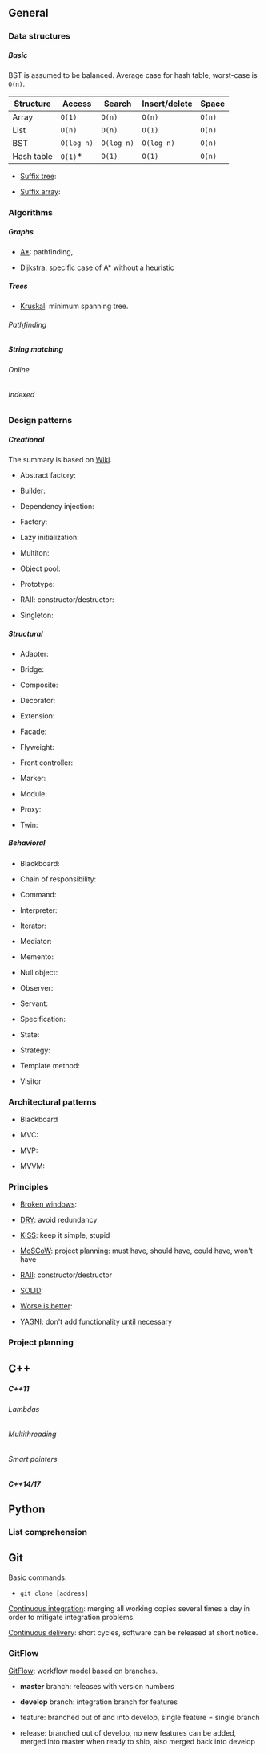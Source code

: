 General
--------------------

### Data structures

##### Basic

BST is assumed to be balanced.
Average case for hash table, worst-case is `O(n)`.

Structure  | Access     | Search     | Insert/delete  | Space
---------- | ---------- | ---------- | -------------- | -------
Array      | `O(1)`     | `O(n)`     | `O(n)`     | `O(n)`
List       | `O(n)`     | `O(n)`     | `O(1)`     | `O(n)`
BST        | `O(log n)` | `O(log n)` | `O(log n)` | `O(n)`
Hash table | `O(1)`*    | `O(1)`     | `O(1)`     | `O(n)`

* [Suffix tree](https://en.wikipedia.org/wiki/Suffix_tree):

* [Suffix array](https://en.wikipedia.org/wiki/Suffix_array):

### Algorithms

##### Graphs

* [A*](https://en.wikipedia.org/wiki/A*_search_algorithm): pathfinding,

* [Dijkstra](https://en.wikipedia.org/wiki/Dijkstra%27s_algorithm): specific case of A* without a heuristic

##### Trees

* [Kruskal](https://en.wikipedia.org/wiki/Kruskal%27s_algorithm): minimum spanning tree.

###### Pathfinding


##### String matching

###### Online

###### Indexed


### Design patterns

##### Creational

The summary is based on [Wiki](https://en.wikipedia.org/wiki/Software_design_pattern).

* Abstract factory:

* Builder:

* Dependency injection:

* Factory:

* Lazy initialization:

* Multiton:

* Object pool:

* Prototype:

* RAII: constructor/destructor:

* Singleton:

##### Structural

* Adapter:

* Bridge:

* Composite:

* Decorator:

* Extension:

* Facade:

* Flyweight:

* Front controller:

* Marker:

* Module:

* Proxy:

* Twin:

##### Behavioral

* Blackboard:

* Chain of responsibility:

* Command:

* Interpreter:

* Iterator:

* Mediator:

* Memento:

* Null object:

* Observer:

* Servant:

* Specification:

* State:

* Strategy:

* Template method:

* Visitor

### Architectural patterns

* Blackboard

* MVC:

* MVP:

* MVVM:

### Principles

* [Broken windows](https://en.wikipedia.org/wiki/Broken_windows_theory):

* [DRY](https://en.wikipedia.org/wiki/Don%27t_repeat_yourself): avoid redundancy

* [KISS](https://en.wikipedia.org/wiki/KISS_principle): keep it simple, stupid

* [MoSCoW](https://en.wikipedia.org/wiki/MoSCoW_method): project planning: must have, should have, could have, won't have

* [RAII](https://en.wikipedia.org/wiki/Resource_acquisition_is_initialization): constructor/destructor

* [SOLID](https://en.wikipedia.org/wiki/SOLID):

* [Worse is better](https://en.wikipedia.org/wiki/Worse_is_better):

* [YAGNI](https://en.wikipedia.org/wiki/You_aren%27t_gonna_need_it): don't add functionality until necessary

### Project planning

C++
--------------------

##### C++11

###### Lambdas

###### Multithreading

###### Smart pointers

##### C++14/17


Python
--------------------

### List comprehension

Git
--------------------

Basic commands:

* `git clone [address]`

[Continuous integration](https://en.wikipedia.org/wiki/Continuous_integration): merging all working copies several times a day in order to mitigate integration problems.

[Continuous delivery](https://en.wikipedia.org/wiki/Continuous_delivery): short cycles, software can be released at short notice.

### GitFlow

[GitFlow](https://www.atlassian.com/git/tutorials/comparing-workflows/gitflow-workflow): workflow model based on branches.

* **master** branch: releases with version numbers
* **develop** branch: integration branch for features

* feature: branched out of and into develop, single feature = single branch
* release: branched out of develop, no new features can be added, merged into master when ready to ship, also merged back into develop